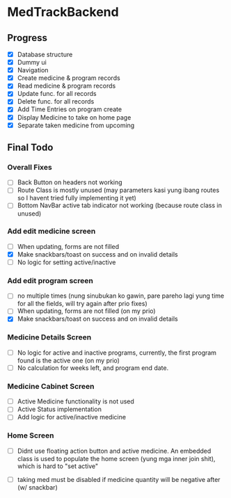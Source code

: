 # MedTrackBackend
## Progress
- [x] Database structure
- [x] Dummy ui
- [x] Navigation
- [x] Create medicine & program records 
- [x] Read medicine & program records
- [x] Update func. for all records
- [x] Delete func. for all records
- [x] Add Time Entries on program create
- [x] Display Medicine to take on home page
- [x] Separate taken medicine from upcoming
## Final Todo
### Overall Fixes
- [ ] Back Button on headers not working
- [ ] Route Class is mostly unused (may parameters kasi yung ibang routes so I havent tried fully implementing it yet)
- [ ] Bottom NavBar active tab indicator not working (because route class in unused)

### Add edit medicine screen
- [ ] When updating, forms are not filled
- [x] Make snackbars/toast on success and on invalid details 
- [ ] No logic for setting active/inactive

### Add edit program screen
- [ ] no multiple times (nung sinubukan ko gawin, pare pareho lagi yung time for all the fields, will try
 again after prio fixes)
- [ ] When updating, forms are not filled (on my prio)
- [x] Make snackbars/toast on success and on invalid details 

### Medicine Details Screen
- [ ] No logic for active and inactive programs, currently, the first program found is the active one (on my prio)
- [ ] No calculation for weeks left, and program end date.

### Medicine Cabinet Screen
- [ ] Active Medicine functionality is not used
- [ ] Active Status implementation
- [ ] Add logic for active/inactive medicine

### Home Screen
- [ ] Didnt use floating action button and active medicine. An embedded class
is used to populate the home screen (yung mga inner join shit), which is hard to "set active"
- [ ] taking med must be disabled if medicine quantity will be negative after (w/ snackbar)


